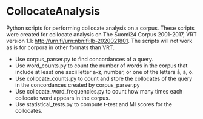 # CollocateAnalysis
Python scripts for performing collocate analysis on a corpus. These scripts were created for collocate analysis on The Suomi24 Corpus 2001-2017, VRT version 1.1: http://urn.fi/urn:nbn:fi:lb-2020021801. The scripts will not work as is for corpora in other formats than VRT.

- Use corpus_parser.py to find concordances of a query.
- Use word_counts.py to count the number of words in the corpus that include at least one ascii letter a-z, number, or one of the letters å, ä, ö.
- Use collocate_counts.py to count and store the collocates of the query in the concordances created by corpus_parser.py
- Use collocate_word_frequencies.py to count how many times each collocate word appears in the corpus.
- Use statistical_tests.py to compute t-test and MI scores for the collocates.
